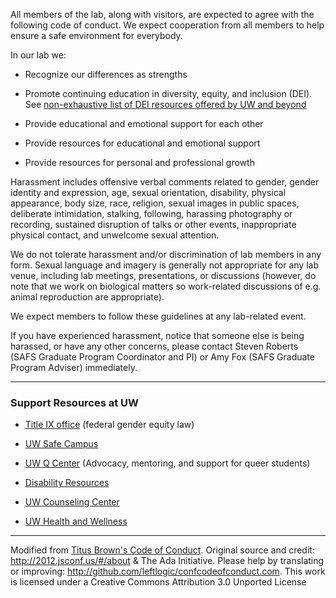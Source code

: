 All members of the lab, along with visitors, are expected to agree with the following code of conduct. We expect cooperation from all members to help ensure a safe environment for everybody.

In our lab we:

- Recognize our differences as strengths

- Promote continuing education in diversity, equity, and inclusion (DEI). See [non-exhaustive list of DEI resources offered by UW and beyond](DEI-Resources.md)

- Provide educational and emotional support for each other

- Provide resources for educational and emotional support

- Provide resources for personal and professional growth



Harassment includes offensive verbal comments related to gender, gender identity and expression, age, sexual orientation, disability, physical appearance, body size, race, religion, sexual images in public spaces, deliberate intimidation, stalking, following, harassing photography or recording, sustained disruption of talks or other events, inappropriate physical contact, and unwelcome sexual attention.

We do not tolerate harassment and/or discrimination of lab members in any form. Sexual language and imagery is generally not appropriate for any lab venue, including lab meetings, presentations, or discussions (however, do note that we work on biological matters so work-related discussions of e.g. animal reproduction are appropriate).

We expect members to follow these guidelines at any lab-related event.

If you have experienced harassment, notice that someone else is being harassed, or have any other concerns, please contact Steven Roberts  (SAFS Graduate Program Coordinator and PI) or Amy Fox (SAFS Graduate Program Adviser) immediately.


---

### Support Resources at UW

- [Title IX office](https://compliance.uw.edu/titleIX) (federal gender equity law)

- [UW Safe Campus](https://depts.washington.edu/safecamp/)

- [UW Q Center](http://depts.washington.edu/qcenter/wordpress/about/about-us/) (Advocacy, mentoring, and support for queer students)

- [Disability Resources](http://depts.washington.edu/uwdrs/)

- [UW Counseling Center](http://www.washington.edu/counseling/)

- [UW Health and Wellness](http://depts.washington.edu/livewell/)

---

Modified from [Titus Brown's Code of Conduct](http://ivory.idyll.org/lab/coc.html). Original source and credit: http://2012.jsconf.us/#/about & The Ada Initiative. Please help by translating or improving: http://github.com/leftlogic/confcodeofconduct.com. This work is licensed under a Creative Commons Attribution 3.0 Unported License
